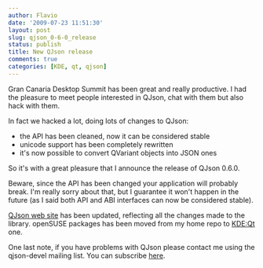 ```yaml
---
author: Flavio
date: '2009-07-23 11:51:30'
layout: post
slug: qjson_0-6-0_release
status: publish
title: New QJson release
comments: true
categories: [KDE, qt, qjson]
---
```


Gran Canaria Desktop Summit has been great and really productive. I had the
pleasure to meet people interested in QJson, chat with them but also hack with
them.

In fact we hacked a lot, doing lots of changes to QJson:

  * the API has been cleaned, now it can be considered stable
  * unicode support has been completely rewritten
  * it's now possible to convert QVariant objects into JSON ones
  
So it's with a great pleasure that I announce the release of QJson 0.6.0.

Beware, since the API has been changed your application will probably break.
I'm really sorry about that, but I guarantee it won't happen in the future (as
I said both API and ABI interfaces can now be considered stable).

[QJson web site](http://qjson.sourceforge.net) has been updated, reflecting
all the changes made to the library. openSUSE packages has been moved from my
home repo to [KDE:Qt](http://download.opensuse.org/repositories/KDE:/Qt/) one.

One last note, if you have problems with QJson please contact me using the
qjson-devel mailing list. You can subscribe
[here](https://sourceforge.net/mailarchive/forum.php?forum_name=qjson-devel).

